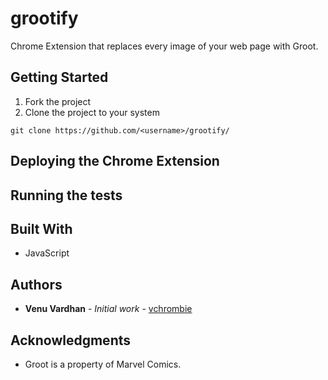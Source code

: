 # grootify

Chrome Extension that replaces every image of your web page with Groot.

## Getting Started

1. Fork the project
2. Clone the project to your system

```
git clone https://github.com/<username>/grootify/
```

## Deploying the Chrome Extension

## Running the tests

## Built With

* JavaScript

## Authors

* **Venu Vardhan** - *Initial work* - [vchrombie](https://github.com/vchrombie)

## Acknowledgments

* Groot is a property of Marvel Comics.
